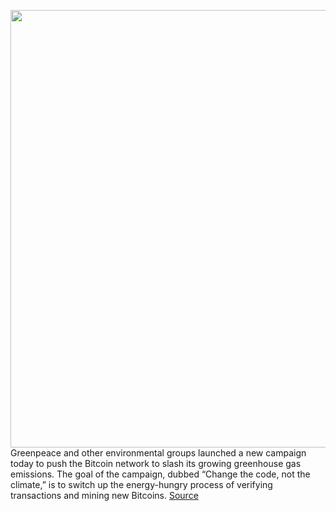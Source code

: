<img src='https://cdn.vox-cdn.com/thumbor/du7Qwri-VVjpnnt0yabHveeHz8k=/0x0:5976x3984/1200x800/filters:focal(2510x1514:3466x2470)/cdn.vox-cdn.com/uploads/chorus_image/image/70685588/1234051655.0.jpg' width='700px' /><br/>
Greenpeace and other environmental groups launched a new campaign today to push the Bitcoin network to slash its growing greenhouse gas emissions. The goal of the campaign, dubbed “Change the code, not the climate,” is to switch up the energy-hungry process of verifying transactions and mining new Bitcoins.
<a href='https://www.theverge.com/2022/3/29/22999715/climate-change-bitcoin-drop-energy-hungry-software-code-proof-of-work'> Source <a/>